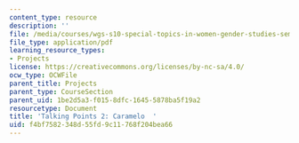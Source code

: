 ```yaml
---
content_type: resource
description: ''
file: /media/courses/wgs-s10-special-topics-in-women-gender-studies-seminar-latina-womens-voices-spring-2010/f4bf7582348d55fd9c11768f204bea66_MITWGS_S10S10_tp2_caramelo.pdf
file_type: application/pdf
learning_resource_types:
- Projects
license: https://creativecommons.org/licenses/by-nc-sa/4.0/
ocw_type: OCWFile
parent_title: Projects
parent_type: CourseSection
parent_uid: 1be2d5a3-f015-8dfc-1645-5878ba5f19a2
resourcetype: Document
title: 'Talking Points 2: Caramelo  '
uid: f4bf7582-348d-55fd-9c11-768f204bea66
---
```

